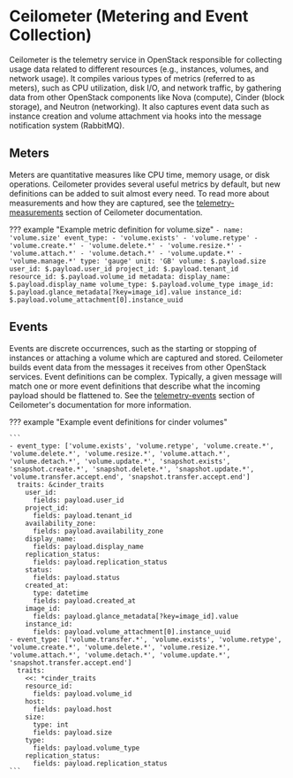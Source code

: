 # Ceilometer (Metering and Event Collection)

Ceilometer is the telemetry service in OpenStack responsible for collecting
usage data related to different resources (e.g., instances, volumes,
and network usage). It compiles various types of metrics (referred to as
meters), such as CPU utilization, disk I/O, and network traffic, by
gathering data from other OpenStack components like Nova (compute), Cinder
(block storage), and Neutron (networking). It also captures event data such
as instance creation and volume attachment via hooks into the message
notification system (RabbitMQ).

## Meters

Meters are quantitative measures like CPU time, memory usage, or disk 
operations. Ceilometer provides several useful metrics by default, but new 
definitions can be added to suit almost every need. To read more about
measurements and how they are captured, see the [telemetry-measurements][ceilometer-telemetry]
section of Ceilometer documentation.

??? example "Example metric definition for volume.size"
    ```
    - name: 'volume.size'
    event_type:
      - 'volume.exists'
      - 'volume.retype'
      - 'volume.create.*'
      - 'volume.delete.*'
      - 'volume.resize.*'
      - 'volume.attach.*'
      - 'volume.detach.*'
      - 'volume.update.*'
      - 'volume.manage.*'
    type: 'gauge'
    unit: 'GB'
    volume: $.payload.size
    user_id: $.payload.user_id
    project_id: $.payload.tenant_id
    resource_id: $.payload.volume_id
    metadata:
      display_name: $.payload.display_name
      volume_type: $.payload.volume_type
      image_id: $.payload.glance_metadata[?key=image_id].value
      instance_id: $.payload.volume_attachment[0].instance_uuid
    ```

## Events

Events are discrete occurrences, such as the starting or stopping of
instances or attaching a volume which are captured and stored. Ceilometer
builds event data from the messages it receives from other OpenStack 
services. Event definitions can be complex. Typically, a given message will
match one or more event definitions that describe what the incoming payload
should be flattened to. See the [telemetry-events][ceilometer-events]
section of Ceilometer's documentation for more information.

??? example "Example event definitions for cinder volumes"

    ```
    - event_type: ['volume.exists', 'volume.retype', 'volume.create.*', 'volume.delete.*', 'volume.resize.*', 'volume.attach.*', 'volume.detach.*', 'volume.update.*', 'snapshot.exists', 'snapshot.create.*', 'snapshot.delete.*', 'snapshot.update.*', 'volume.transfer.accept.end', 'snapshot.transfer.accept.end']
      traits: &cinder_traits
        user_id:
          fields: payload.user_id
        project_id:
          fields: payload.tenant_id
        availability_zone:
          fields: payload.availability_zone
        display_name:
          fields: payload.display_name
        replication_status:
          fields: payload.replication_status
        status:
          fields: payload.status
        created_at:
          type: datetime
          fields: payload.created_at
        image_id:
          fields: payload.glance_metadata[?key=image_id].value
        instance_id:
          fields: payload.volume_attachment[0].instance_uuid
    - event_type: ['volume.transfer.*', 'volume.exists', 'volume.retype', 'volume.create.*', 'volume.delete.*', 'volume.resize.*', 'volume.attach.*', 'volume.detach.*', 'volume.update.*', 'snapshot.transfer.accept.end']
      traits:
        <<: *cinder_traits
        resource_id:
          fields: payload.volume_id
        host:
          fields: payload.host
        size:
          type: int
          fields: payload.size
        type:
          fields: payload.volume_type
        replication_status:
          fields: payload.replication_status
    ```

[ceilometer-telemetry]: https://docs.openstack.org/ceilometer/latest/admin/telemetry-measurements.html "The Telemetry service collects meters within an OpenStack deployment. This section provides a brief summary about meters format, their origin, and also contains the list of available meters."

[ceilometer-events]: https://docs.openstack.org/ceilometer/latest/admin/telemetry-events.html "In addition to meters, the Telemetry service collects events triggered within an OpenStack environment. This section provides a brief summary of the events format in the Telemetry service."
